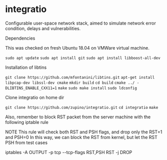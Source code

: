 # integratio
Configurable user-space network stack, aimed to simulate network error condition, delays and vulnerabilities.


Dependencies

This was checked on fresh Ubuntu 18.04 on VMWare virtual machine.

`sudo apt update`
`sudo apt install git`
`sudo apt install libboost-all-dev`

Installation of libtins

`git clone https://github.com/mfontanini/libtins.git`
`apt-get install libpcap-dev libssl-dev cmake`
`mkdir build`
`cd build`
`cmake ../ -DLIBTINS_ENABLE_CXX11=1`
`make`
`sudo make install`
`sudo ldconfig`

Clone integratio on home dir

`git clone https://github.com/zupino/integratio.git`
`cd integratio`
`make`

Also, remember to block RST packet from the server machine with the following iptable rule

NOTE    This rule will check both RST and PSH flags, and drop only the RST=1 and PSH=0
        In this way, we can block the RST from kernel, but let the RST PSH from test cases

iptables -A OUTPUT -p tcp --tcp-flags RST,PSH RST -j DROP

